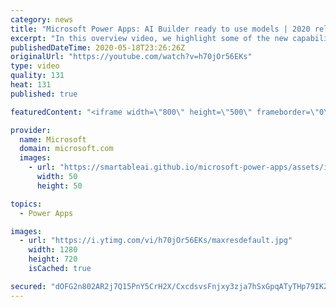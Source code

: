 ```yaml
---
category: news
title: "Microsoft Power Apps: AI Builder ready to use models | 2020 release wave 1 overview"
excerpt: "In this overview video, we highlight some of the new capabilities included in the latest update to Microsoft Power Apps, AI Builder ready to use models.     Here are the capabilities covered:   • Entity extraction helps you by identifying and extracting people, dates, places, locations, etc. from text"
publishedDateTime: 2020-05-18T23:26:26Z
originalUrl: "https://youtube.com/watch?v=h70jOr56EKs"
type: video
quality: 131
heat: 131
published: true

featuredContent: "<iframe width=\"800\" height=\"500\" frameborder=\"0\" src=\"https://www.youtube.com/embed/h70jOr56EKs\" allow=\"accelerometer; autoplay; encrypted-media; gyroscope; picture-in-picture\" allowfullscreen></iframe>"

provider:
  name: Microsoft
  domain: microsoft.com
  images:
    - url: "https://smartableai.github.io/microsoft-power-apps/assets/images/organizations/microsoft.com-50x50.jpg"
      width: 50
      height: 50

topics:
  - Power Apps

images:
  - url: "https://i.ytimg.com/vi/h70jOr56EKs/maxresdefault.jpg"
    width: 1280
    height: 720
    isCached: true

secured: "dOFG2n802AR2j7Q15PnY5CrH2X/CxcdsvsFnjxy3zja7hSxGpqATyTHp79IKZpKO/ZrUBKGR+g6GGYKYrfXp73yKqC+CnC1u7cGbVi6ajsxa87dcA9AA3CHMfBWnGzHGNxzlWY/MsuXEL22Iq0mfHn+g5Kk8BrvuDlPKbmexDIPH1hEdR3L9KzaiO7EIV1MWrn3WFARFLjyQD1OYljWICdm45T3FgOA7fu3xxVRUYwssfWvWhvnrwLGY/Tf0eqnz2quu9WzwmWthPzt/TEYPI6Sd44EaVWHYqyXMntWqPIHpYMh7a8F8NyxXq83Pba8gWKmDe1Uat/XCXFRmO0QjwvwkI2gJBVWvV6/AFPnRQLYEOnP0R8BW8VzaNF+U7tzGnZs6xHs18czbOKKpvurqeOF4aTulgzOvvbq7EyOPnkU7BV/yrBYXa7Fa2TbQb9Q3;v6nCH5TjWNKNvuJGlLXykw=="
---
```



